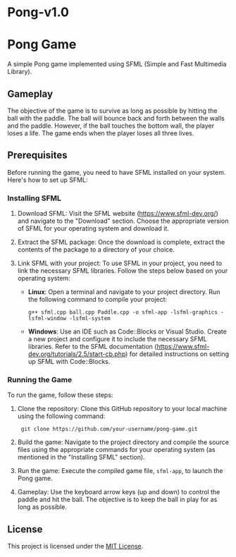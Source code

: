# Pong-v1.0

# Pong Game

A simple Pong game implemented using SFML (Simple and Fast Multimedia Library).

## Gameplay


The objective of the game is to survive as long as possible by hitting the ball with the paddle. The ball will bounce back and forth between the walls and the paddle. However, if the ball touches the bottom wall, the player loses a life. The game ends when the player loses all three lives.

## Prerequisites

Before running the game, you need to have SFML installed on your system. Here's how to set up SFML:

### Installing SFML

1. Download SFML: Visit the SFML website (https://www.sfml-dev.org/) and navigate to the "Download" section. Choose the appropriate version of SFML for your operating system and download it.

2. Extract the SFML package: Once the download is complete, extract the contents of the package to a directory of your choice.

3. Link SFML with your project: To use SFML in your project, you need to link the necessary SFML libraries. Follow the steps below based on your operating system:

   - **Linux**: Open a terminal and navigate to your project directory. Run the following command to compile your project:

     ```
     g++ sfml.cpp ball.cpp Paddle.cpp -o sfml-app -lsfml-graphics -lsfml-window -lsfml-system
     ```

   - **Windows**: Use an IDE such as Code::Blocks or Visual Studio. Create a new project and configure it to include the necessary SFML libraries. Refer to the SFML documentation (https://www.sfml-dev.org/tutorials/2.5/start-cb.php) for detailed instructions on setting up SFML with Code::Blocks.

### Running the Game

To run the game, follow these steps:

1. Clone the repository: Clone this GitHub repository to your local machine using the following command:
    ```
     git clone https://github.com/your-username/pong-game.git
     ```
2. Build the game: Navigate to the project directory and compile the source files using the appropriate commands for your operating system (as mentioned in the "Installing SFML" section).

3. Run the game: Execute the compiled game file, `sfml-app`, to launch the Pong game.

4. Gameplay: Use the keyboard arrow keys (up and down) to control the paddle and hit the ball. The objective is to keep the ball in play for as long as possible.

## License

This project is licensed under the [MIT License](LICENSE).



